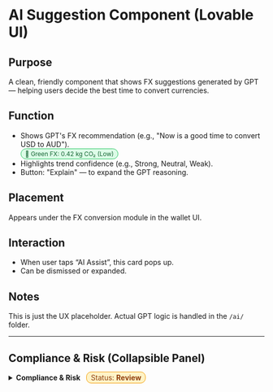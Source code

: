 # AI Suggestion Component (Lovable UI)

## Purpose
A clean, friendly component that shows FX suggestions generated by GPT — helping users decide the best time to convert currencies.

## Function
- Shows GPT's FX recommendation (e.g., "Now is a good time to convert USD to AUD").  
  <span style="display:inline-block;padding:2px 8px;border-radius:12px;background:#dcfce7;color:#166534;border:1px solid #22c55e;font-size:0.85em;">
    🌱 Green FX: 0.42 kg CO₂ (Low)
  </span>
- Highlights trend confidence (e.g., Strong, Neutral, Weak).
- Button: "Explain" — to expand the GPT reasoning.

## Placement
Appears under the FX conversion module in the wallet UI.

## Interaction
- When user taps “AI Assist”, this card pops up.
- Can be dismissed or expanded.

## Notes
This is just the UX placeholder. Actual GPT logic is handled in the `/ai/` folder.

---

## Compliance & Risk (Collapsible Panel)

<details>
  <summary>
    <strong>Compliance & Risk</strong>
    <span style="margin-left:8px;padding:2px 8px;border-radius:10px;background:#fef3c7;color:#92400e;border:1px solid #f59e0b;">
      Status: <b>Review</b>
    </span>
  </summary>

  <br/>

  **KYC / AML snapshot**  
  • Customer: <code>Verified</code>  
  • PEP/Sanctions: <code>Clear</code>  
  • Residency: <code>AU</code>  

  **Transaction Risk**  
  • Amount: <code>€2,400</code>  
  • Pattern: <code>Normal</code>  
  • Rule: <code>FX-THR-02 (low)</code>  
  • Green FX carbon tag: <code>0.42 kg CO₂</code> — _Low_  

  **Required Action**  
  - Auto-approve threshold met (no extra docs required)  
  - Log decision in audit trail  

  **Actions**  
  [View audit log]  
  [Resolve]  
</details>
